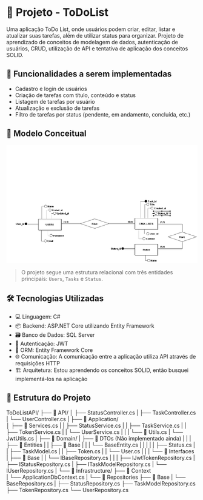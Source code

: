 # 📝 Projeto - ToDoList 

Uma aplicação ToDo List, onde usuários podem criar, editar, listar e atualizar suas tarefas, além de utilizar status para organizar. Projeto de aprendizado de conceitos de modelagem de dados, autenticação de usuários, CRUD, utilização de API e tentativa de aplicação dos conceitos SOLID.

## 🚀 Funcionalidades a serem implementadas

- Cadastro e login de usuários
- Criação de tarefas com título, conteúdo e status
- Listagem de tarefas por usuário
- Atualização e exclusão de tarefas
- Filtro de tarefas por status (pendente, em andamento, concluída, etc.)

## 🧠 Modelo Conceitual

![Modelo Conceitual](docs/Image/conceitual_model_ToDoList.png)

  > O projeto segue uma estrutura relacional com três entidades principais: `Users`, `Tasks` e `Status`.

## 🛠️ Tecnologias Utilizadas

- 💻 Linguagem: C#
- 📦 Backend: ASP.NET Core utilizando Entity Framework 
- 🗃️ Banco de Dados: SQL Server
- 🔐 Autenticação: JWT 
- 📁 ORM: Entity Framework Core
- 🌐 Comunicação: A comunicação entre a aplicação utiliza API através de requisições HTTP 
- 🏗️ Arquitetura: Estou aprendendo os conceitos SOLID, então busquei implementá-los na aplicação

## 📂 Estrutura do Projeto

ToDoListAPI/
├── 📁 API/
│   ├── StatusController.cs
|   ├── TaskController.cs
|   └── UserController.cs
|
├── 📁 Application/          
│   ├── 📁 Services.cs
|   |   ├── StatusService.cs
|   |   ├── TaskService.cs
|   |   ├── TokenService.cs
|   |   └── UserService.cs
|   |
|   └── 📁 Utils.cs
|       └── JwtUtils.cs
|
├── 📁 Domain/ 
|   ├── 📁 DTOs (Não implementado ainda)
|   |
|   ├── 📁 Entities
|   |   ├── 📁 Base
|   |   |   └── BaseEntity.cs
|   |   |
|   |   ├── Status.cs
|   |   ├── TaskModel.cs
|   |   ├── Token.cs
|   |   └── User.cs
|   |
|   └── 📁 Interfaces        
|       ├── 📁 Base
|       |   └── IBaseRepository.cs
|       |
|       ├── IJwtTokenRepository.cs
|       ├── IStatusRepository.cs
|       ├── ITaskModelRepository.cs
|       └── IUserRepository.cs
|
└── 📁 Infrastructure/
    ├── 📁 Context           
    |   └── ApplicationDbContext.cs
    |
    └── 📁 Repositories
        ├── 📁 Base
        |   └── BaseRepository.cs
        |
        ├── StatusRepository.cs
        ├── TaskModelRepository.cs
        ├── TokenRepository.cs
        └── UserRepository.cs
